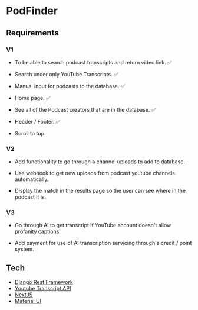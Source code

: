 # PodFinder

## Requirements

### V1

- To be able to search podcast transcripts and return video link. :white_check_mark:

- Search under only YouTube Transcripts. :white_check_mark:

- Manual input for podcasts to the database. :white_check_mark:

- Home page. :white_check_mark:

- See all of the Podcast creators that are in the database. :white_check_mark:

- Header / Footer. :white_check_mark:

- Scroll to top.

### V2

- Add functionality to go through a channel uploads to add to database.

- Use webhook to get new uploads from podcast youtube channels automatically.

- Display the match in the results page so the user can see where in the podcast it is.

### V3

- Go through AI to get transcript if YouTube account doesn't allow profanity captions.

- Add payment for use of AI transcription servicing through a credit / point system.

## Tech

- [Django Rest Framework](https://www.django-rest-framework.org/)
- [Youtube Transcript API](https://pypi.org/project/youtube-transcript-api/)
- [NextJS](https://nextjs.org/)
- [Material UI](https://mui.com/)

